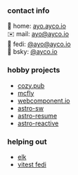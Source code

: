 ### contact info
🏡 home: [ayo.ayco.io](https://ayo.ayco.io) <br>
✉️ mail: ayo@ayco.io <br>
🐘 fedi: [@ayo@ayco.io](https://ayco.io/@ayo) <br>
🦋 bsky: [@ayco.io](https://bsky.app/profile/ayco.io) <br>

### hobby projects
- [cozy.pub](https://cozy.pub)
- [mcfly](https://mcfly.js.org)
- [webcomponent.io](https://webcomponent.io)
- [astro-sw](https://ayco.io/n/@ayco/astro-sw)
- [astro-resume](https://ayco.io/n/@ayco/astro-resume)
- [astro-reactive](https://astro-reactive.js.org)

### helping out
- [elk](https://elk.zone)
- [vitest fedi](https://elk.zone/m.webtoo.ls/@vitest)
